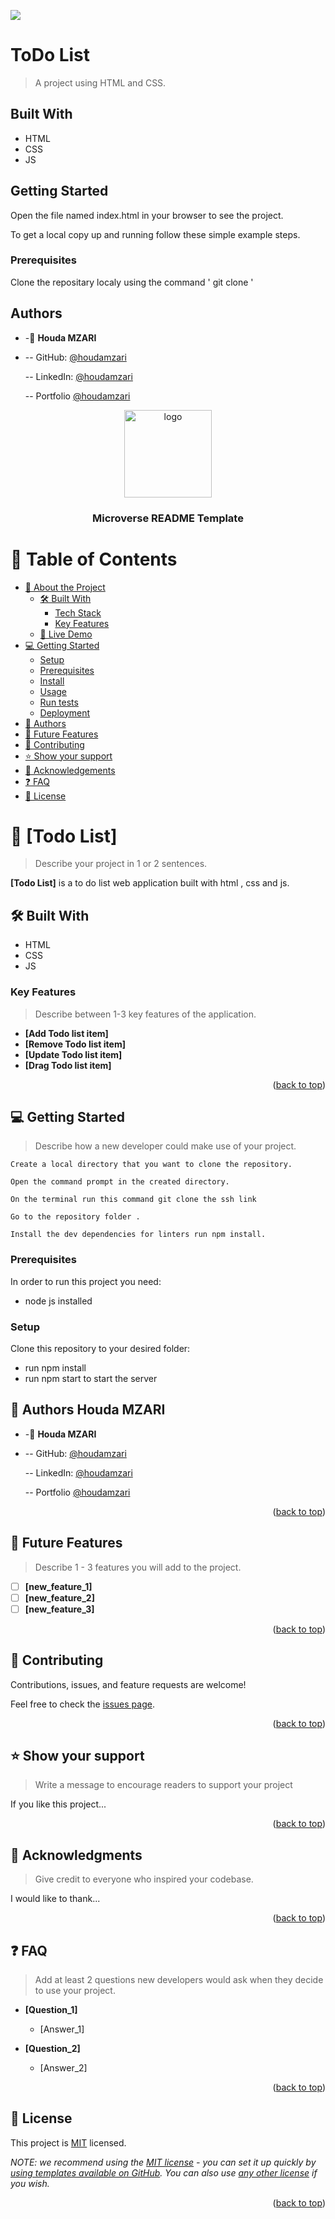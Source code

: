 ![](https://img.shields.io/badge/Microverse-blueviolet)

# ToDo List

> A project using HTML and CSS.

## Built With

- HTML
- CSS
- JS

## Getting Started

Open the file named index.html in your browser to see the project.

To get a local copy up and running follow these simple example steps.

### Prerequisites

Clone the repositary localy using the command ' git clone '

## Authors

- -👤 **Houda MZARI**

- -- GitHub: [@houdamzari](https://github.com/houdamzari)

  -- LinkedIn: [@houdamzari](https://www.linkedin.com/in/houda-mzari-2304401b1/)

  -- Portfolio [@houdamzari](https://houdamzari.github.io/Portfolio-Website/)
  <a name="readme-top"></a>

<!--
HOW TO USE:
This is an example of how you may give instructions on setting up your project locally.

Modify this file to match your project and remove sections that don't apply.

REQUIRED SECTIONS:
- Table of Contents
- About the Project
  - Built With
  - Live Demo
- Getting Started
- Authors
- Future Features
- Contributing
- Show your support
- Acknowledgements
- License

After you're finished please remove all the comments and instructions!
-->

<div align="center">
  <!-- You are encouraged to replace this logo with your own! Otherwise you can also remove it. -->
  <img src="murple_logo.png" alt="logo" width="140"  height="auto" />
  <br/>

  <h3><b>Microverse README Template</b></h3>

</div>

<!-- TABLE OF CONTENTS -->

# 📗 Table of Contents

- [📖 About the Project](#about-project)
  - [🛠 Built With](#built-with)
    - [Tech Stack](#tech-stack)
    - [Key Features](#key-features)
  - [🚀 Live Demo](#live-demo)
- [💻 Getting Started](#getting-started)
  - [Setup](#setup)
  - [Prerequisites](#prerequisites)
  - [Install](#install)
  - [Usage](#usage)
  - [Run tests](#run-tests)
  - [Deployment](#triangular_flag_on_post-deployment)
- [👥 Authors](#authors)
- [🔭 Future Features](#future-features)
- [🤝 Contributing](#contributing)
- [⭐️ Show your support](#support)
- [🙏 Acknowledgements](#acknowledgements)
- [❓ FAQ](#faq)
- [📝 License](#license)

<!-- PROJECT DESCRIPTION -->

# 📖 [Todo List] <a name="about-project"></a>

> Describe your project in 1 or 2 sentences.

**[Todo List]** is a to do list web application built with html , css and js.

## 🛠 Built With <a name="built-with"></a>

- HTML
- CSS
- JS
<!-- Features -->

### Key Features <a name="key-features"></a>

> Describe between 1-3 key features of the application.

- **[Add Todo list item]**
- **[Remove Todo list item]**
- **[Update Todo list item]**
- **[Drag Todo list item]**

<p align="right">(<a href="#readme-top">back to top</a>)</p>

<!-- GETTING STARTED -->

## 💻 Getting Started <a name="getting-started"></a>

> Describe how a new developer could make use of your project.

    Create a local directory that you want to clone the repository.

    Open the command prompt in the created directory.

    On the terminal run this command git clone the ssh link

    Go to the repository folder .

    Install the dev dependencies for linters run npm install.

### Prerequisites

In order to run this project you need:

- node js installed

<!--
Example command:

```sh
 gem install rails
```
 -->

### Setup

Clone this repository to your desired folder:

- run npm install
- run npm start to start the server

<!--
Example commands:

```sh
  cd my-folder
  git clone git@github.com:myaccount/my-project.git
```
--->

<!-- AUTHORS -->

## 👥 Authors <a name="authors">Houda MZARI</a>

- -👤 **Houda MZARI**

- -- GitHub: [@houdamzari](https://github.com/houdamzari)

  -- LinkedIn: [@houdamzari](https://www.linkedin.com/in/houda-mzari-2304401b1/)

  -- Portfolio [@houdamzari](https://houdamzari.github.io/Portfolio-Website/)
  <a name="readme-top"></a>

<p align="right">(<a href="#readme-top">back to top</a>)</p>

<!-- FUTURE FEATURES -->

## 🔭 Future Features <a name="future-features"></a>

> Describe 1 - 3 features you will add to the project.

- [ ] **[new_feature_1]**
- [ ] **[new_feature_2]**
- [ ] **[new_feature_3]**

<p align="right">(<a href="#readme-top">back to top</a>)</p>

<!-- CONTRIBUTING -->

## 🤝 Contributing <a name="contributing"></a>

Contributions, issues, and feature requests are welcome!

Feel free to check the [issues page](../../issues/).

<p align="right">(<a href="#readme-top">back to top</a>)</p>

<!-- SUPPORT -->

## ⭐️ Show your support <a name="support"></a>

> Write a message to encourage readers to support your project

If you like this project...

<p align="right">(<a href="#readme-top">back to top</a>)</p>

<!-- ACKNOWLEDGEMENTS -->

## 🙏 Acknowledgments <a name="acknowledgements"></a>

> Give credit to everyone who inspired your codebase.

I would like to thank...

<p align="right">(<a href="#readme-top">back to top</a>)</p>

<!-- FAQ (optional) -->

## ❓ FAQ <a name="faq"></a>

> Add at least 2 questions new developers would ask when they decide to use your project.

- **[Question_1]**

  - [Answer_1]

- **[Question_2]**

  - [Answer_2]

<p align="right">(<a href="#readme-top">back to top</a>)</p>

<!-- LICENSE -->

## 📝 License <a name="license"></a>

This project is [MIT](./LICENSE) licensed.

_NOTE: we recommend using the [MIT license](https://choosealicense.com/licenses/mit/) - you can set it up quickly by [using templates available on GitHub](https://docs.github.com/en/communities/setting-up-your-project-for-healthy-contributions/adding-a-license-to-a-repository). You can also use [any other license](https://choosealicense.com/licenses/) if you wish._

<p align="right">(<a href="#readme-top">back to top</a>)</p>
